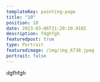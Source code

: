 ```yaml
---
templateKey: painting-page
title: "10"
position: 10
date: 2023-03-06T21:29:10.918Z
description: fdghfgh
featuredpost: true
type: Portrait
featuredimage: /img/img_6730.jpeg
portrait: false
---
```

dgfhfgh